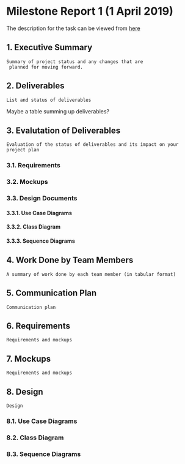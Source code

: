 #  Milestone Report 1  (1 April 2019)

The description for the task can be viewed from [here](https://github.com/bounswe/bounswe2019group9/blob/master/docs/Assigment2.pdf)

## 1. Executive Summary

```
Summary of project status and any changes that are
 planned for moving forward.
```

## 2. Deliverables

```
List and status of deliverables
```
Maybe a table summing up deliverables? 

## 3. Evalutation of Deliverables

```
Evaluation of the status of deliverables and its impact on your project plan
```

### 3.1. Requirements

### 3.2. Mockups

### 3.3. Design Documents

#### 3.3.1. Use Case Diagrams

#### 3.3.2. Class Diagram

#### 3.3.3. Sequence Diagrams

## 4. Work Done by Team Members
```
A summary of work done by each team member (in tabular format)
```

## 5. Communication Plan
```
Communication plan
```

## 6. Requirements
```
Requirements and mockups
```

## 7. Mockups
```
Requirements and mockups
```

## 8. Design
```
Design
```

### 8.1. Use Case Diagrams

### 8.2. Class Diagram

### 8.3. Sequence Diagrams




